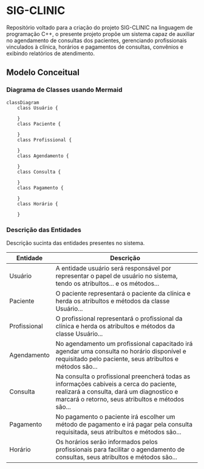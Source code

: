 # SIG-CLINIC
Repositório voltado para a criação do projeto SIG-CLINIC na linguagem de programação C++, o presente projeto propõe um sistema capaz de auxiliar no agendamento de consultas dos pacientes, gerenciando profissionais vinculados à clínica, horários e pagamentos de consultas, convênios e exibindo relatórios de atendimento.

## Modelo Conceitual

### Diagrama de Classes usando Mermaid

```mermaid
classDiagram    
    class Usuário {

    }
    class Paciente {

    }
    class Profissional {

    }
    class Agendamento {

    }
    class Consulta {

    }
    class Pagamento {

    }
    class Horário {

    }
```
### Descrição das Entidades

Descrição sucinta das entidades presentes no sistema.

| Entidade | Descrição |
|----------|-----------|
| Usuário  | A entidade usuário será responsável por representar o papel de usuário no sistema, tendo os atribultos... e os métodos... |
| Paciente | O paciente representará o paciente da clínica e herda os atribultos e métodos da classe Usuário... |
| Profissional | O profissional representará o profissional da clínica e herda os atribultos e métodos da classe Usuário... |
| Agendamento | No agendamento um profissional capacitado irá agendar uma consulta no horário disponível e requisitado pelo paciente, seus atribultos e métodos são... |
| Consulta | Na consulta o profissional preencherá todas as informações cabiveis a cerca do paciente, realizará a consulta, dará um diagnostico e marcará o retorno, seus atribultos e métodos são... | 
| Pagamento | No pagamento o paciente irá escolher um método de pagamento e irá pagar pela consulta requisitada, seus atribultos e métodos são... |
| Horário | Os horários serão informados pelos profissionais para facilitar o agendamento de consultas, seus atribultos e métodos são... |